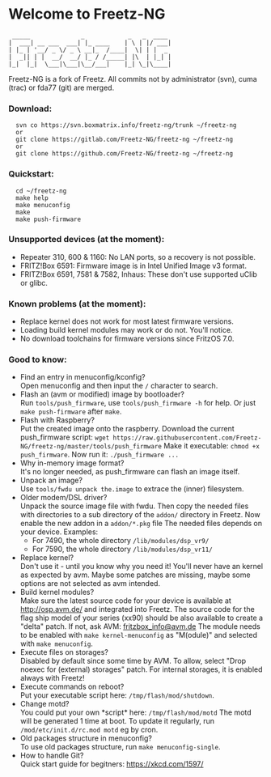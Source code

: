 # Welcome to Freetz-NG

```
 _____              _            _   _  ____
|  ___| __ ___  ___| |_ ____    | \ | |/ ___|
| |_ | '__/ _ \/ _ \ __|_  /____|  \| | |  _
|  _|| | |  __/  __/ |_ / /_____| |\  | |_| |
|_|  |_|  \___|\___|\__/___|    |_| \_|\____|

```

Freetz-NG is a fork of Freetz.
All commits not by administrator (svn),
cuma (trac) or fda77 (git) are merged.

### Download:
```
  svn co https://svn.boxmatrix.info/freetz-ng/trunk ~/freetz-ng
  or
  git clone https://gitlab.com/Freetz-NG/freetz-ng ~/freetz-ng
  or
  git clone https://github.com/Freetz-NG/freetz-ng ~/freetz-ng
```

### Quickstart:
```
  cd ~/freetz-ng
  make help
  make menuconfig
  make
  make push-firmware
```

### Unsupported devices (at the moment):
  * Repeater 310, 600 & 1160: No LAN ports, so a recovery is not possible.
  * FRITZ!Box 6591: Firmware image is in Intel Unified Image v3 format.
  * FRITZ!Box 6591, 7581 & 7582, Inhaus: These don't use supported uClib or glibc.

### Known problems (at the moment):
  * Replace kernel does not work for most latest firmware versions.
  * Loading build kernel modules may work or do not. You'll notice.
  * No download toolchains for firmware versions since FritzOS 7.0.

### Good to know:
  * Find an entry in menuconfig/kconfig?<br>
    Open menuconfig and then input the ```/``` character to search.
  * Flash an (avm or modified) image by bootloader?<br>
    Run ```tools/push_firmware```, use ```tools/push_firmware -h``` for help.
    Or just ```make push-firmware``` after ```make```.
  * Flash with Raspberry?<br>
    Put the created image onto the raspberry. Download the current push\_firmware script:
    ```wget https://raw.githubusercontent.com/Freetz-NG/freetz-ng/master/tools/push_firmware```
    Make it executable: ```chmod +x push_firmware```. Now run it: ```./push_firmware ...```
  * Why in-memory image format?<br>
    It's no longer needed, as push\_firmware can flash an image itself.
  * Unpack an image?<br>
    Use ```tools/fwdu unpack the.image``` to extrace the (inner) filesystem.
  * Older modem/DSL driver?<br>
    Unpack the source image file with fwdu. Then copy the needed files
    with directories to a sub directory of the ```addon/``` directory in Freetz.
    Now enable the new addon in a ```addon/*.pkg``` file
    The needed files depends on your device. Examples:
     - For 7490, the whole directory ```/lib/modules/dsp_vr9/```
     - For 7590, the whole directory ```/lib/modules/dsp_vr11/```
  * Replace kernel?<br>
    Don't use it - until you know why you need it!
    You'll never have an kernel as expected by avm. Maybe some patches
    are missing, maybe some options are not selected as avm intended.
  * Build kernel modules?<br>
    Make sure the latest source code for your device is available at
    http://osp.avm.de/ and integrated into Freetz. The source code for
    the flag ship model of your series (xx90) should be also available
    to create a "delta" patch. If not, ask AVM: fritzbox_info@avm.de
    The module needs to be enabled with ```make kernel-menuconfig```
    as "M(odule)" and selected with ```make menuconfig```.
  * Execute files on storages?<br>
    Disabled by default since some time by AVM. To allow,
    select "Drop noexec for (external) storages" patch.
    For internal storages, it is enabled always with Freetz!
  * Execute commands on reboot?<br>
    Put your executable script here: ```/tmp/flash/mod/shutdown```.
  * Change motd?<br>
    You could put your own \*script\* here: ```/tmp/flash/mod/motd```
    The motd will be generated 1 time at boot. To update it
    regularly, run ```/mod/etc/init.d/rc.mod motd``` eg by cron.
  * Old packages structure in menuconfig?<br>
    To use old packages structure, run ```make menuconfig-single```.
  * How to handle Git?<br>
    Quick start guide for begitners: https://xkcd.com/1597/

